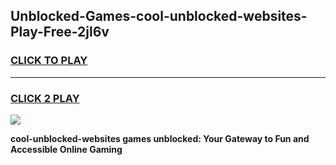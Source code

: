 
## Unblocked-Games-cool-unblocked-websites-Play-Free-2jl6v
<h3>
<a href="https://premium76.site?title=cool-unblocked-websites&ref=18A1">CLICK TO PLAY</a></h3>
<hr>

<h3>
<a href="https://premium76.site?title=cool-unblocked-websites&ref=18A1">CLICK 2 PLAY</a>
  
</h3>

<a href="https://premium76.site?title=cool-unblocked-websites&ref=18A1"><img src="https://clearcache.store/games.png"></a>


**cool-unblocked-websites games unblocked: Your Gateway to Fun and Accessible Online Gaming**
